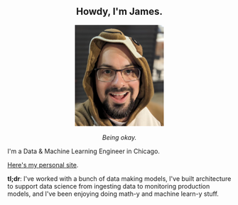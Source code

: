 <h2 align="center">Howdy, I'm James.</h2>

<p align="center">
  <img src="https://github.com/jsal13/jsal13/blob/master/sloth_james.png" width=200 alt="This is me in a sloth onesie.">
</p>
  
<p align="center"><i>Being okay.</i></p>

I'm a Data & Machine Learning Engineer in Chicago.

<a href="https://jsalv.com">Here's my personal site</a>.

<b>tl;dr</b>: I've worked with a bunch of data making models, I've built architecture to support data science from ingesting data to monitoring production models, and I've been enjoying doing math-y and machine learn-y stuff.
